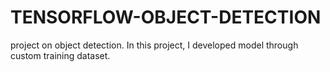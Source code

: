 # TENSORFLOW-OBJECT-DETECTION
project on object detection. In this project, I developed model through custom training dataset.
